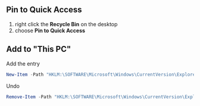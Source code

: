 ## Pin to Quick Access

1. right click the **Recycle Bin** on the desktop
2. choose **Pin to Quick Access**

## Add to "This PC"

Add the entry
```powershell
New-Item -Path "HKLM:\SOFTWARE\Microsoft\Windows\CurrentVersion\Explorer\MyComputer\NameSpace\{645FF040-5081-101B-9F08-00AA002F954E}"
```

Undo
```powershell
Remove-Item -Path "HKLM:\SOFTWARE\Microsoft\Windows\CurrentVersion\Explorer\MyComputer\NameSpace\{645FF040-5081-101B-9F08-00AA002F954E}"
```
